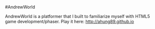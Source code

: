 #AndrewWorld

AndrewWorld is a platformer that I built to familiarize myself with HTML5 game development/phaser. Play it here:
http://ahung89.github.io

